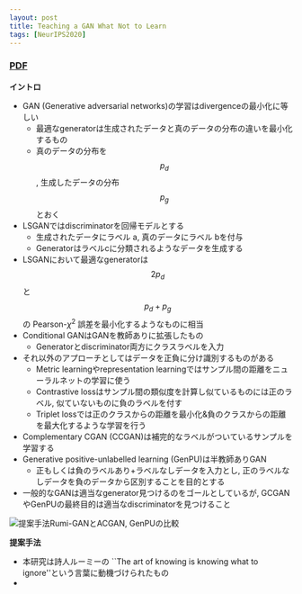 ```yaml
---
layout: post
title: Teaching a GAN What Not to Learn
tags: [NeurIPS2020]
---
```


### [PDF](https://papers.nips.cc/paper/2020/hash/29405e2a4c22866a205f557559c7fa4b-Abstract.html)
**イントロ**
- GAN (Generative adversarial networks)の学習はdivergenceの最小化に等しい
  - 最適なgeneratorは生成されたデータと真のデータの分布の違いを最小化するもの
  - 真のデータの分布を$$p_d$$, 生成したデータの分布 $$p_g$$とおく
- LSGANではdiscriminatorを回帰モデルとする
  - 生成されたデータにラベル a, 真のデータにラベル bを付与
  - Generatorはラベルcに分類されるようなデータを生成する
- LSGANにおいて最適なgeneratorは $$2p_d$$と $$p_d+p_g$$の Pearson-$\chi^2$ 誤差を最小化するようなものに相当
- Conditional GANはGANを教師ありに拡張したもの
  - Generatorとdiscriminator両方にクラスラベルを入力
- それ以外のアプローチとしてはデータを正負に分け識別するものがある
  - Metric learningやrepresentation learningではサンプル間の距離をニューラルネットの学習に使う
  - Contrastive lossはサンプル間の類似度を計算し似ているものには正のラベル, 似ていないものに負のラベルを付す
  - Triplet lossでは正のクラスからの距離を最小化&負のクラスからの距離を最大化するような学習を行う
- Complementary CGAN (CCGAN)は補完的なラベルがついているサンプルを学習する
- Generative positive-unlabelled learning (GenPU)は半教師ありGAN
  - 正もしくは負のラベルあり+ラベルなしデータを入力とし, 正のラベルなしデータを負のデータから区別することを目的とする
- 一般的なGANは適当なgenerator見つけるのをゴールとしているが, GCGANやGenPUの最終目的は適当なdiscriminatorを見つけること

![提案手法Rumi-GANとACGAN, GenPUの比較](/_site/assets/Rumi-GAN.png)

**提案手法**
- 本研究は詩人ルーミーの ``The art of knowing is knowing what to ignore''という言葉に動機づけられたもの
- 

